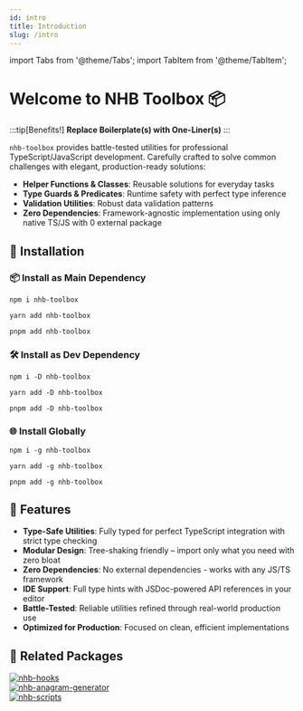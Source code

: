 ```yaml
---
id: intro
title: Introduction
slug: /intro
---
```


import Tabs from '@theme/Tabs';
import TabItem from '@theme/TabItem';

<!-- markdownlint-disable MD025 -->
# Welcome to NHB Toolbox 📦

:::tip[Benefits!]
**Replace Boilerplate(s) with One-Liner(s)**
:::

`nhb-toolbox` provides battle-tested utilities for professional TypeScript/JavaScript development. Carefully crafted to solve common challenges with elegant, production-ready solutions:

- **Helper Functions & Classes**: Reusable solutions for everyday tasks
- **Type Guards & Predicates**: Runtime safety with perfect type inference
- **Validation Utilities**: Robust data validation patterns
- **Zero Dependencies**: Framework-agnostic implementation using only native TS/JS with 0 external package

## 🧰 Installation

### 📦 Install as Main Dependency

<Tabs groupId="package-manager">

<TabItem value="npm" label="📦 npm">

```shell
npm i nhb-toolbox
```

</TabItem>

<TabItem value="yarn" label="🧶 yarn">

```shell
yarn add nhb-toolbox
```

</TabItem>

<TabItem value="pnpm" label="🚀 pnpm">

```shell
pnpm add nhb-toolbox
```

</TabItem>
</Tabs>

### 🛠️ Install as Dev Dependency

<Tabs groupId="package-manager">

<TabItem value="npm" label="📦 npm">

```shell
npm i -D nhb-toolbox
```

</TabItem>

<TabItem value="yarn" label="🧶 yarn">

```shell
yarn add -D nhb-toolbox
```

</TabItem>

<TabItem value="pnpm" label="🚀 pnpm">

```shell
pnpm add -D nhb-toolbox
```

</TabItem>
</Tabs>

### 🌐  Install Globally

<Tabs groupId="package-manager">

<TabItem value="npm" label="📦 npm">

```shell
npm i -g nhb-toolbox
```

</TabItem>

<TabItem value="yarn" label="🧶 yarn">

```shell
yarn add -g nhb-toolbox
```

</TabItem>

<TabItem value="pnpm" label="🚀 pnpm">

```shell
pnpm add -g nhb-toolbox
```

</TabItem>
</Tabs>

## 🚀 Features

- **Type-Safe Utilities**: Fully typed for perfect TypeScript integration with strict type checking
- **Modular Design**: Tree-shaking friendly – import only what you need with zero bloat
- **Zero Dependencies**: No external dependencies - works with any JS/TS framework
- **IDE Support**: Full type hints with JSDoc-powered API references in your editor
- **Battle-Tested**: Reliable utilities refined through real-world production use
- **Optimized for Production**: Focused on clean, efficient implementations

## 🔗 Related Packages

<div style={{ display: 'flex', alignItems: 'center', gap: '0.5rem' }}>
  <a target="_blank" href="https://www.npmjs.com/package/nhb-hooks">
    <img src="https://img.shields.io/badge/React_Hooks-nhb--hooks-blue" alt="nhb-hooks" />
  </a>
  <!-- <span style={{ marginTop: -8 }}>- React hooks collection for React applications</span> -->
</div>

<div style={{ display: 'flex', alignItems: 'center', gap: '0.5rem' }}>
  <a target="_blank" href="https://www.npmjs.com/package/nhb-anagram-generator">
    <img src="https://img.shields.io/badge/Anagram_Generator-nhb--anagram--generator-teal" alt="nhb-anagram-generator" />
  </a>
  <!-- <span style={{ marginTop: -8 }}>- Generate meaningful anagrams</span> -->
</div>

<div style={{ display: 'flex', alignItems: 'center', gap: '0.5rem' }}>
  <a target="_blank" href="https://www.npmjs.com/package/nhb-scripts">
    <img src="https://img.shields.io/badge/Development_Scripts_[beta]-nhb--scripts-red" alt="nhb-scripts" />
  </a>
  <!-- <span style={{ marginTop: -8 }}>- Development scripts for package.json (Experimental)</span> -->
</div>
